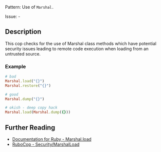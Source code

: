Pattern: Use of `Marshal.`

Issue: -

## Description

This cop checks for the use of Marshal class methods which have
potential security issues leading to remote code execution when
loading from an untrusted source.

### Example

```ruby
# bad
Marshal.load("{}")
Marshal.restore("{}")

# good
Marshal.dump("{}")

# okish - deep copy hack
Marshal.load(Marshal.dump({}))
```

## Further Reading

* [Documentation for Ruby - Marshal.load](https://docs.ruby-lang.org/en/2.0.0/security_rdoc.html#label-Marshal.load)
* [RuboCop - Security/MarshalLoad](https://rubocop.readthedocs.io/en/latest/cops_security/#securitymarshalload)
